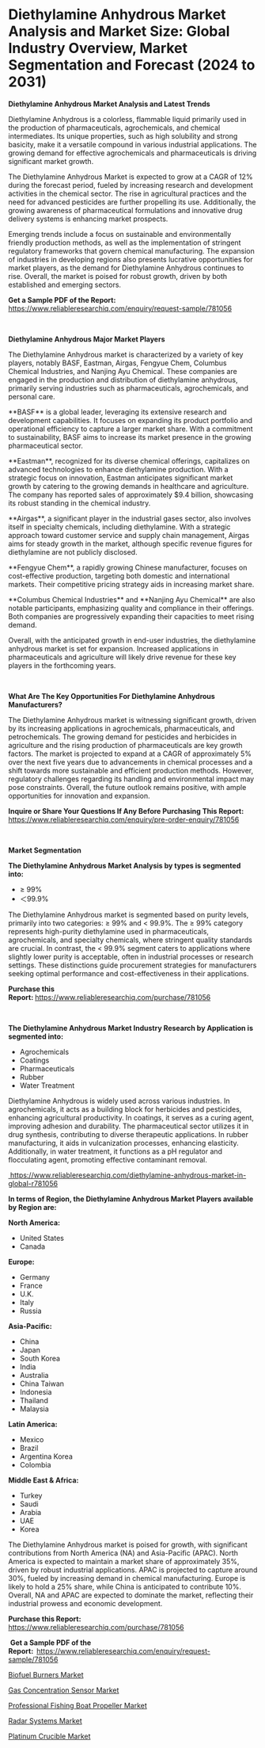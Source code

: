 <p><h1>Diethylamine Anhydrous Market Analysis and Market Size: Global Industry Overview, Market Segmentation and Forecast (2024 to 2031)</h1></p><p><strong>Diethylamine Anhydrous Market Analysis and Latest Trends</strong></p>
<p><p>Diethylamine Anhydrous is a colorless, flammable liquid primarily used in the production of pharmaceuticals, agrochemicals, and chemical intermediates. Its unique properties, such as high solubility and strong basicity, make it a versatile compound in various industrial applications. The growing demand for effective agrochemicals and pharmaceuticals is driving significant market growth.</p><p>The Diethylamine Anhydrous Market is expected to grow at a CAGR of 12% during the forecast period, fueled by increasing research and development activities in the chemical sector. The rise in agricultural practices and the need for advanced pesticides are further propelling its use. Additionally, the growing awareness of pharmaceutical formulations and innovative drug delivery systems is enhancing market prospects. </p><p>Emerging trends include a focus on sustainable and environmentally friendly production methods, as well as the implementation of stringent regulatory frameworks that govern chemical manufacturing. The expansion of industries in developing regions also presents lucrative opportunities for market players, as the demand for Diethylamine Anhydrous continues to rise. Overall, the market is poised for robust growth, driven by both established and emerging sectors.</p></p>
<p><strong>Get a Sample PDF of the Report:&nbsp;</strong> <a href="https://www.reliableresearchiq.com/enquiry/request-sample/781056?utm_campaign=103&utm_medium=2&utm_source=Github&utm_content=ia&utm_term=19102024&utm_id=diethylamine-anhydrous">https://www.reliableresearchiq.com/enquiry/request-sample/781056</a></p>
<p>&nbsp;</p>
<p><strong>Diethylamine Anhydrous Major Market Players</strong></p>
<p><p>The Diethylamine Anhydrous market is characterized by a variety of key players, notably BASF, Eastman, Airgas, Fengyue Chem, Columbus Chemical Industries, and Nanjing Ayu Chemical. These companies are engaged in the production and distribution of diethylamine anhydrous, primarily serving industries such as pharmaceuticals, agrochemicals, and personal care.</p><p>**BASF** is a global leader, leveraging its extensive research and development capabilities. It focuses on expanding its product portfolio and operational efficiency to capture a larger market share. With a commitment to sustainability, BASF aims to increase its market presence in the growing pharmaceutical sector.</p><p>**Eastman**, recognized for its diverse chemical offerings, capitalizes on advanced technologies to enhance diethylamine production. With a strategic focus on innovation, Eastman anticipates significant market growth by catering to the growing demands in healthcare and agriculture. The company has reported sales of approximately $9.4 billion, showcasing its robust standing in the chemical industry.</p><p>**Airgas**, a significant player in the industrial gases sector, also involves itself in specialty chemicals, including diethylamine. With a strategic approach toward customer service and supply chain management, Airgas aims for steady growth in the market, although specific revenue figures for diethylamine are not publicly disclosed.</p><p>**Fengyue Chem**, a rapidly growing Chinese manufacturer, focuses on cost-effective production, targeting both domestic and international markets. Their competitive pricing strategy aids in increasing market share.</p><p>**Columbus Chemical Industries** and **Nanjing Ayu Chemical** are also notable participants, emphasizing quality and compliance in their offerings. Both companies are progressively expanding their capacities to meet rising demand.</p><p>Overall, with the anticipated growth in end-user industries, the diethylamine anhydrous market is set for expansion. Increased applications in pharmaceuticals and agriculture will likely drive revenue for these key players in the forthcoming years.</p></p>
<p>&nbsp;</p>
<p><strong>What Are The Key Opportunities For Diethylamine Anhydrous Manufacturers?</strong></p>
<p><p>The Diethylamine Anhydrous market is witnessing significant growth, driven by its increasing applications in agrochemicals, pharmaceuticals, and petrochemicals. The growing demand for pesticides and herbicides in agriculture and the rising production of pharmaceuticals are key growth factors. The market is projected to expand at a CAGR of approximately 5% over the next five years due to advancements in chemical processes and a shift towards more sustainable and efficient production methods. However, regulatory challenges regarding its handling and environmental impact may pose constraints. Overall, the future outlook remains positive, with ample opportunities for innovation and expansion.</p></p>
<p><strong>Inquire or Share Your Questions If Any Before Purchasing This Report:</strong> <a href="https://www.reliableresearchiq.com/enquiry/pre-order-enquiry/781056?utm_campaign=103&utm_medium=2&utm_source=Github&utm_content=ia&utm_term=19102024&utm_id=diethylamine-anhydrous">https://www.reliableresearchiq.com/enquiry/pre-order-enquiry/781056</a></p>
<p>&nbsp;</p>
<p><strong>Market Segmentation</strong></p>
<p><strong>The Diethylamine Anhydrous Market Analysis by types is segmented into:</strong></p>
<p><ul><li>≥ 99%</li><li>＜99.9%</li></ul></p>
<p><p>The Diethylamine Anhydrous market is segmented based on purity levels, primarily into two categories: ≥ 99% and < 99.9%. The ≥ 99% category represents high-purity diethylamine used in pharmaceuticals, agrochemicals, and specialty chemicals, where stringent quality standards are crucial. In contrast, the < 99.9% segment caters to applications where slightly lower purity is acceptable, often in industrial processes or research settings. These distinctions guide procurement strategies for manufacturers seeking optimal performance and cost-effectiveness in their applications.</p></p>
<p><strong>Purchase this Report:&nbsp;</strong><a href="https://www.reliableresearchiq.com/purchase/781056?utm_campaign=103&utm_medium=2&utm_source=Github&utm_content=ia&utm_term=19102024&utm_id=diethylamine-anhydrous">https://www.reliableresearchiq.com/purchase/781056</a></p>
<p>&nbsp;</p>
<p><strong>The Diethylamine Anhydrous Market Industry Research by Application is segmented into:</strong></p>
<p><ul><li>Agrochemicals</li><li>Coatings</li><li>Pharmaceuticals</li><li>Rubber</li><li>Water Treatment</li></ul></p>
<p><p>Diethylamine Anhydrous is widely used across various industries. In agrochemicals, it acts as a building block for herbicides and pesticides, enhancing agricultural productivity. In coatings, it serves as a curing agent, improving adhesion and durability. The pharmaceutical sector utilizes it in drug synthesis, contributing to diverse therapeutic applications. In rubber manufacturing, it aids in vulcanization processes, enhancing elasticity. Additionally, in water treatment, it functions as a pH regulator and flocculating agent, promoting effective contaminant removal.</p></p>
<p><a href="https://www.reliableresearchiq.com/diethylamine-anhydrous-market-in-global-r781056?utm_campaign=103&utm_medium=2&utm_source=Github&utm_content=ia&utm_term=19102024&utm_id=diethylamine-anhydrous">&nbsp;https://www.reliableresearchiq.com/diethylamine-anhydrous-market-in-global-r781056</a></p>
<p><strong>In terms of Region, the Diethylamine Anhydrous Market Players available by Region are:</strong></p>
<p>
    <p> <strong> North America: </strong>
        <ul>
            <li>United States</li>
            <li>Canada</li>
        </ul>
        </p> 
    <p> <strong> Europe: </strong>
        <ul>
            <li>Germany</li>
            <li>France</li>
            <li>U.K.</li>
            <li>Italy</li>
            <li>Russia</li>
        </ul>
        </p> 
    <p> <strong> Asia-Pacific: </strong>
        <ul>
            <li>China</li>
            <li>Japan</li>
            <li>South Korea</li>
            <li>India</li>
            <li>Australia</li>
            <li>China Taiwan</li>
            <li>Indonesia</li>
            <li>Thailand</li>
            <li>Malaysia</li>
        </ul>
        </p> 
    <p> <strong> Latin America: </strong>
        <ul>
            <li>Mexico</li>
            <li>Brazil</li>
            <li>Argentina Korea</li>
            <li>Colombia</li>
        </ul>
        </p> 
    <p> <strong> Middle East & Africa: </strong>
        <ul>
            <li>Turkey</li>
            <li>Saudi</li>
            <li>Arabia</li>
            <li>UAE</li>
            <li>Korea</li>
        </ul>
    </p>
    </p>
<p><p>The Diethylamine Anhydrous market is poised for growth, with significant contributions from North America (NA) and Asia-Pacific (APAC). North America is expected to maintain a market share of approximately 35%, driven by robust industrial applications. APAC is projected to capture around 30%, fueled by increasing demand in chemical manufacturing. Europe is likely to hold a 25% share, while China is anticipated to contribute 10%. Overall, NA and APAC are expected to dominate the market, reflecting their industrial prowess and economic development.</p></p>
<p><strong>Purchase this Report: </strong><a href="https://www.reliableresearchiq.com/purchase/781056?utm_campaign=103&utm_medium=2&utm_source=Github&utm_content=ia&utm_term=19102024&utm_id=diethylamine-anhydrous">https://www.reliableresearchiq.com/purchase/781056</a></p>
<p>&nbsp;<strong>Get a Sample PDF of the Report:&nbsp;&nbsp;</strong><a href="https://www.reliableresearchiq.com/enquiry/request-sample/781056?utm_campaign=103&utm_medium=2&utm_source=Github&utm_content=ia&utm_term=19102024&utm_id=diethylamine-anhydrous">https://www.reliableresearchiq.com/enquiry/request-sample/781056</a></p>
<p><strong></strong></p>
<p><p><a href="https://www.linkedin.com/pulse/global-biofuel-burners-market-size-trends-analysis-regional-outlook-mzmqf?utm_campaign=103&utm_medium=2&utm_source=Github&utm_content=ia&utm_term=19102024&utm_id=diethylamine-anhydrous">Biofuel Burners Market</a></p><p><a href="https://www.linkedin.com/pulse/gas-concentration-sensor-market-segmentation-in-depth-analysis-tdosf?utm_campaign=103&utm_medium=2&utm_source=Github&utm_content=ia&utm_term=19102024&utm_id=diethylamine-anhydrous">Gas Concentration Sensor Market</a></p><p><a href="https://github.com/brookiqhurne/Market-Research-Report-List-1/blob/main/professional-fishing-boat-propeller-market.md?utm_campaign=103&utm_medium=2&utm_source=Github&utm_content=ia&utm_term=19102024&utm_id=diethylamine-anhydrous">Professional Fishing Boat Propeller Market</a></p><p><a href="https://issuu.com/reportprime-2/docs/radar-systems-market-size-2030.pptx_327b2dfd8e76bf?utm_campaign=103&utm_medium=2&utm_source=Github&utm_content=ia&utm_term=19102024&utm_id=diethylamine-anhydrous">Radar Systems Market</a></p><p><a href="https://issuu.com/reportprime-2/docs/platinum-crucible-market-size-2030._6336935de691e0?utm_campaign=103&utm_medium=2&utm_source=Github&utm_content=ia&utm_term=19102024&utm_id=diethylamine-anhydrous">Platinum Crucible Market</a></p></p>